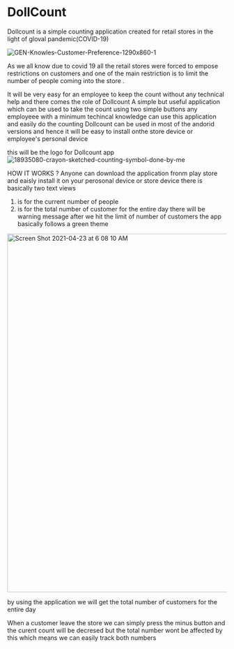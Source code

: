 # DollCount
Dollcount is a simple counting application created for retail stores in the light of gloval pandemic(COVID-19)

![GEN-Knowles-Customer-Preference-1290x860-1](https://user-images.githubusercontent.com/83015150/115803351-4afc4700-a3fe-11eb-918f-733aa92584b8.jpg)





As we all know due to covid 19 all the retail stores were forced to empose restrictions on customers and one of the main restriction  is to limit the number of people coming into the store .

It will be very easy for an employee to keep the count without any technical help and there comes the role of Dollcount
A simple but  useful application which can be used to take the count using two simple buttons 
any employeee with a minimum techincal knowledge can use this application and easily do the counting
Dollcount can be used in most of the andorid versions and hence it will be easy to install onthe store device or employee's personal device

this will be the logo for Dollcount app
![18935080-crayon-sketched-counting-symbol-done-by-me](https://user-images.githubusercontent.com/83015150/115802794-2bb0ea00-a3fd-11eb-8efe-732eb580cc80.jpg)

HOW IT WORKS ?
Anyone can download the application fronm play store and eaisly install it on your perosonal device or store device
there is basically two text views 
1) is for the current number of people 
2) is for the total number of customer for the entire day
there will be warning message after we hit the limit of number of customers 
the app basically follows a green theme


<img width="822" alt="Screen Shot 2021-04-23 at 6 08 10 AM" src="https://user-images.githubusercontent.com/83015150/115802738-11770c00-a3fd-11eb-9156-21bdeb455818.png">





by using the application we will get the total number of customers for the entire day

When a customer leave the store we can simply press the minus button and the curent count will be decresed but the total number wont be affected  by this 
which means we can easily track both numbers


